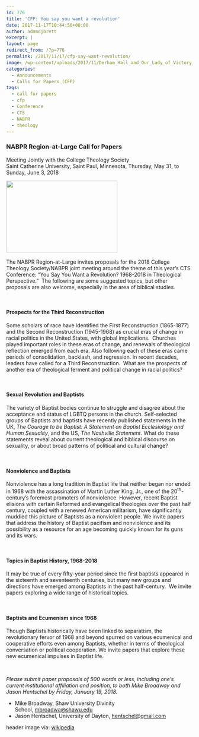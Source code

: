 ```yaml
---
id: 776
title: 'CFP: You say you want a revolution'
date: 2017-11-17T10:44:50+00:00
author: adamdjbrett
excerpt: |
layout: page
redirect_from: /?p=776
permalink: /2017/11/17/cfp-say-want-revolution/
image: /wp-content/uploads/2017/11/Derham_Hall_and_Our_Lady_of_Victory_Chapel-1568x1008.jpg
categories:
  - Announcements
  - Calls for Papers (CFP)
tags:
  - call for papers
  - cfp
  - Conference
  - CTS
  - NABPR
  - theology
---
```

### NABPR Region-at-Large Call for Papers  
Meeting Jointly with the College Theology Society  
Saint Catherine University, Saint Paul, Minnesota, Thursday, May 31, to Sunday, June 3, 2018

[<img class="aligncenter size-medium wp-image-777" src="/wp-content/uploads/2017/11/Derham_Hall_and_Our_Lady_of_Victory_Chapel-300x193.jpg" alt="" width="300" height="193" srcset="/wp-content/uploads/2017/11/Derham_Hall_and_Our_Lady_of_Victory_Chapel-300x193.jpg 300w, /wp-content/uploads/2017/11/Derham_Hall_and_Our_Lady_of_Victory_Chapel-768x494.jpg 768w, /wp-content/uploads/2017/11/Derham_Hall_and_Our_Lady_of_Victory_Chapel-1024x659.jpg 1024w, /wp-content/uploads/2017/11/Derham_Hall_and_Our_Lady_of_Victory_Chapel-1568x1008.jpg 1568w" sizes="(max-width: 300px) 100vw, 300px" />](/wp-content/uploads/2017/11/Derham_Hall_and_Our_Lady_of_Victory_Chapel.jpg)

The NABPR Region-at-Large invites proposals for the 2018 College Theology Society/NABPR joint meeting around the theme of this year’s CTS Conference: “You Say You Want a Revolution? 1968-2018 in Theological Perspective.”  The following are some suggested topics, but other proposals are also welcome, especially in the area of biblical studies.

&nbsp;

#### Prospects for the Third Reconstruction

Some scholars of race have identified the First Reconstruction (1865-1877) and the Second Reconstruction (1945-1968) as crucial eras of change in racial politics in the United States, with global implications.  Churches played important roles in these eras of change, and renewals of theological reflection emerged from each era. Also following each of these eras came periods of consolidation, backlash, and regression. In recent decades, leaders have called for a Third Reconstruction.  What are the prospects of another era of theological ferment and political change in racial politics?

&nbsp;

#### Sexual Revolution and Baptists

The variety of Baptist bodies continue to struggle and disagree about the acceptance and status of LGBTQ persons in the church. Self-selected groups of Baptists and baptists have recently published statements in the UK, _The Courage to be Baptist: A Statement on Baptist Ecclesiology and Human Sexuality_, and the US, _The Nashville Statement_. What do these statements reveal about current theological and biblical discourse on sexuality, or about broad patterns of political and cultural change?

&nbsp;

#### Nonviolence and Baptists

Nonviolence has a long tradition in Baptist life that neither began nor ended in 1968 with the assassination of Martin Luther King, Jr., one of the 20<sup>th</sup>-century’s foremost promoters of nonviolence. However, recent Baptist elisions with certain Reformed and evangelical theologies over the past half century, coupled with a renewed American militarism, have significantly muddied this picture of Baptists as a nonviolent people. We invite papers that address the history of Baptist pacifism and nonviolence and its possibility as a resource for an age becoming quickly known for its guns and its wars.

&nbsp;

#### Topics in Baptist History, 1968-2018

It may be true of every fifty-year period since the first baptists appeared in the sixteenth and seventeenth centuries, but many new groups and directions have emerged among Baptists in the past half-century.  We invite papers exploring a wide range of historical topics.

&nbsp;

#### Baptists and Ecumenism since 1968

Though Baptists historically have been linked to separatism, the revolutionary fervor of 1968 and beyond spurred on various ecumenical and cooperative efforts even among Baptists, whether in terms of theological conversation or political cooperation. We invite papers that explore these new ecumenical impulses in Baptist life.

&nbsp;

_Please submit paper proposals of 500 words or less, including one’s current institutional affiliation and position, to both Mike Broadway and Jason Hentschel by Friday, January 19, 2018._

  * Mike Broadway, Shaw University Divinity School, <mbroadwa@shawu.edu>
  * Jason Hentschel, University of Dayton, [hentschel@gmail.com](mailto:jason.hentschel@gmail.com)

header image via: [wikipedia](https://commons.wikimedia.org/wiki/File:Derham_Hall_and_Our_Lady_of_Victory_Chapel.jpg)
